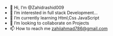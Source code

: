- 👋 Hi, I’m @Zahidrashid009
- 👀 I’m interested in full stack Development...
- 🌱 I’m currently learning Html,Css JavaScript 
- 💞️ I’m looking to collaborate on Projects 
- 📫 How to reach me zahiiahmad786@gmail.com

<!---
Zahidrashid009/Zahidrashid009 is a ✨ special ✨ repository because its `README.md` (this file) appears on your GitHub profile.
You can click the Preview link to take a look at your changes.
--->
